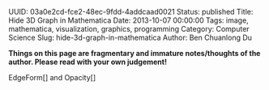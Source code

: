 UUID: 03a0e2cd-fce2-48ec-9fdd-4addcaad0021
Status: published
Title: Hide 3D Graph in Mathematica
Date: 2013-10-07 00:00:00
Tags: image, mathematica, visualization, graphics, programming
Category: Computer Science
Slug: hide-3d-graph-in-mathematica
Author: Ben Chuanlong Du

**Things on this page are fragmentary and immature notes/thoughts of the author. Please read with your own judgement!**
 
EdgeForm[] and Opacity[]
